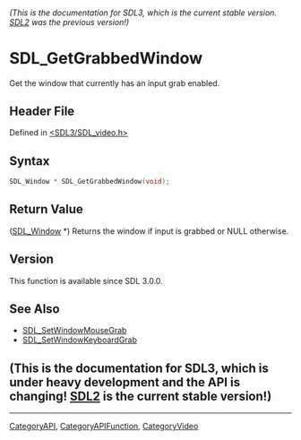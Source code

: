###### (This is the documentation for SDL3, which is the current stable version. [SDL2](https://wiki.libsdl.org/SDL2/) was the previous version!)
# SDL_GetGrabbedWindow

Get the window that currently has an input grab enabled.

## Header File

Defined in [<SDL3/SDL_video.h>](https://github.com/libsdl-org/SDL/blob/main/include/SDL3/SDL_video.h)

## Syntax

```c
SDL_Window * SDL_GetGrabbedWindow(void);
```

## Return Value

([SDL_Window](SDL_Window) *) Returns the window if input is grabbed or NULL
otherwise.

## Version

This function is available since SDL 3.0.0.

## See Also

- [SDL_SetWindowMouseGrab](SDL_SetWindowMouseGrab)
- [SDL_SetWindowKeyboardGrab](SDL_SetWindowKeyboardGrab)


## (This is the documentation for SDL3, which is under heavy development and the API is changing! [SDL2](https://wiki.libsdl.org/SDL2/) is the current stable version!)



----
[CategoryAPI](CategoryAPI), [CategoryAPIFunction](CategoryAPIFunction), [CategoryVideo](CategoryVideo)

